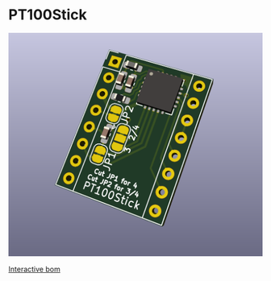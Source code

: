 # PT100Stick
![PT100_stick](Docs/PT100.PNG)


[Interactive bom](http://htmlpreview.github.io/?https://github.com/RaymondhHimle/PT100Stick/blob/master/Docs/ibom.html)